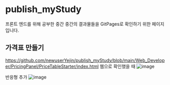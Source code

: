 # publish_myStudy
프론트 엔드를 위해 공부한 중간 중간의 결과물들을 GitPages로 확인하기 위한 페이지 입니다.

## 가격표 만들기
https://github.com/newuserYejin/publish_myStudy/blob/main/Web_Developer/PricingPanel/PriceTableStarter/index.html
웹으로 확인했을 때
![image](https://github.com/newuserYejin/publish_myStudy/assets/112992178/3403609a-2295-4864-932c-323892d649ac)

반응형 추가
![image](https://github.com/newuserYejin/publish_myStudy/assets/112992178/fca56ceb-6050-45a7-bb77-4e22370abaca)
